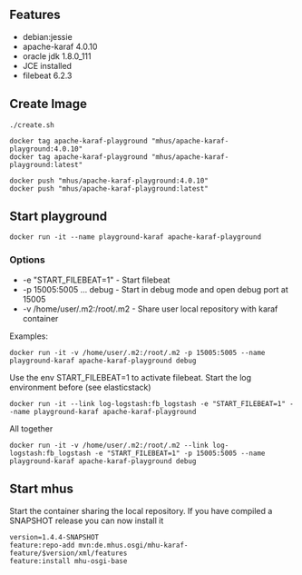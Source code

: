 ## Features

* debian:jessie
* apache-karaf 4.0.10
* oracle jdk 1.8.0_111
* JCE installed
* filebeat 6.2.3

## Create Image

```
./create.sh

docker tag apache-karaf-playground "mhus/apache-karaf-playground:4.0.10"
docker tag apache-karaf-playground "mhus/apache-karaf-playground:latest"

docker push "mhus/apache-karaf-playground:4.0.10"
docker push "mhus/apache-karaf-playground:latest"
```

## Start playground
```
docker run -it --name playground-karaf apache-karaf-playground
```
### Options

* -e "START_FILEBEAT=1" - Start filebeat
* -p 15005:5005 ... debug - Start in debug mode and open debug port at 15005
* -v /home/user/.m2:/root/.m2 - Share user local repository with karaf container

Examples:

```
docker run -it -v /home/user/.m2:/root/.m2 -p 15005:5005 --name playground-karaf apache-karaf-playground debug
```

Use the env START_FILEBEAT=1 to activate filebeat. Start the log environment before (see elasticstack)

```
docker run -it --link log-logstash:fb_logstash -e "START_FILEBEAT=1" --name playground-karaf apache-karaf-playground
```

All together

```
docker run -it -v /home/user/.m2:/root/.m2 --link log-logstash:fb_logstash -e "START_FILEBEAT=1" -p 15005:5005 --name playground-karaf apache-karaf-playground debug
```

## Start mhus

Start the container sharing the local repository. If you have compiled a SNAPSHOT release you can now install it

```
version=1.4.4-SNAPSHOT
feature:repo-add mvn:de.mhus.osgi/mhu-karaf-feature/$version/xml/features
feature:install mhu-osgi-base
```

